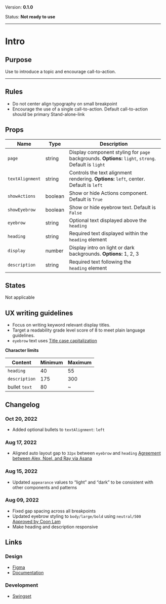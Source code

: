 Version: **0.1.0**

Status: **Not ready to use**



---

# Intro

## Purpose

Use to introduce a topic and encourage call-to-action.



---

## Rules

* Do not center align typography on small breakpoint
* Encourage the use of a single call-to-action. Default call-to-action should be primary Stand-alone-link

## Props

| Name | Type | Description |
|----|----|----|
| `page` | string | Display component styling for `page` backgrounds. **Options:** `light`, `strong`. Default is `light` |
| `textAlignment` | string | Controls the text alignment rendering. **Options:** `left`, center. Default is `left` |
| `showActions` | boolean | Show or hide Actions component. Default is `True` |
| `showEyebrow` | boolean | Show or hide eyebrow text. Default is `False` |
| `eyebrow` | string | Optional text displayed above the `heading` |
| `heading` | string | Required text displayed within the `heading` element |
| `display` | number | Display intro on light or dark backgrounds. **Options:** 1, 2, 3 |
| `description` | string | Required text following the `heading` element |

## States

Not applicable

## UX writing guidelines

* Focus on writing keyword relevant display titles.
* Target a readability grade level score of 8 to meet plain language guidelines.
* `eyebrow` text uses [Title case capitalization](https://apastyle.apa.org/style-grammar-guidelines/capitalization/title-case)


**Character limits**

| Content | Minimum | Maximum |
|----|----|----|
| `heading` | 40 | 55 |
| `description` | 175 | 300 |
| bullet `text` | 80 | ~ |

## Changelog

### Oct 20, 2022

* Added optional bullets to `textAlignment`: `left`

### Aug 17, 2022

* Aligned auto layout gap to `32px` between `eyebrow` and `heading` [Agreement between Alex, Noel, and Ray via Asana](https://app.asana.com/0/1201874072258661/1202615934597667/f)

### Aug 15, 2022

* Updated `appearance` values to “light” and “dark” to be consistent with other components and patterns

### Aug 09, 2022

* Fixed gap spacing across all breakpoints
* Updated eyebrow styling to `body/large/bold` using `neutral/500` [Approved by Coon Lam](https://hashicorp.slack.com/archives/C02BPN64LSG/p1659969972606119)
* Make heading and description responsive

## Links

### Design

* [Figma](https://www.figma.com/file/7cYgDM618stjYUHDqAfRec/branch/1Hl4j9jAe0Z12GrOGt46RZ/Components?node-id=536%3A702)
* [Documentation](https://hashicorp-wpl-documentation.vercel.app/components/intro)

### Development

* [Swingset](https://react-components.vercel.app/components/intro)


